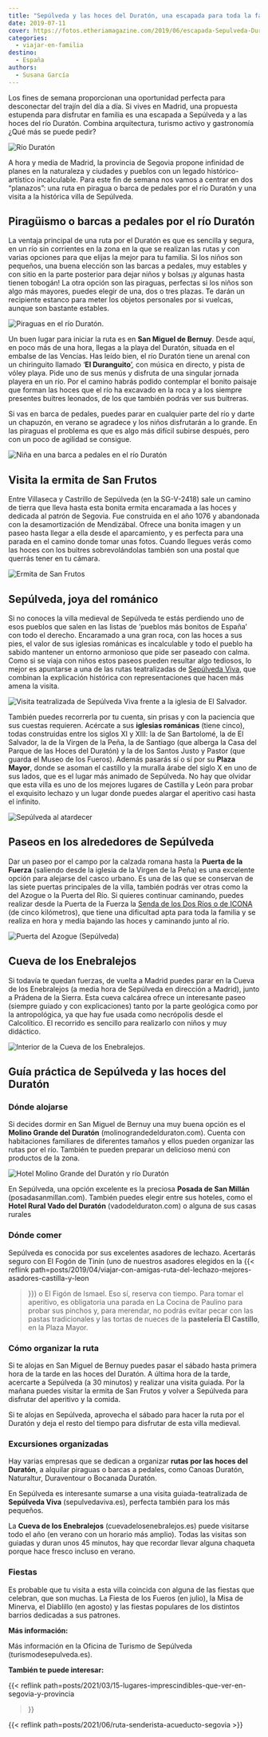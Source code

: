 ```yaml
---
title: "Sepúlveda y las hoces del Duratón, una escapada para toda la familia"
date: 2019-07-11
cover: https://fotos.etheriamagazine.com/2019/06/escapada-Sepulveda-Duraton-san-Frutos-ninas.jpg
categories: 
  - viajar-en-familia
destino: 
  - España
authors: 
  - Susana García
---
```


Los fines de semana proporcionan una oportunidad perfecta para desconectar del trajín 
del día a día. Si vives en Madrid, una propuesta estupenda para disfrutar en familia es 
una escapada a Sepúlveda y a las hoces del río Duratón. Combina arquitectura, turismo 
activo y gastronomía ¿Qué más se puede pedir? 

![Río Duratón](https://fotos.etheriamagazine.com/2019/06/Sepulveda-duraton-panoramica.jpg "El Duratón a su paso por la ermita de San Frutos. © Susana García")

A hora y media de Madrid, la provincia de Segovia propone infinidad de planes en la 
naturaleza y ciudades y pueblos con un legado histórico-artístico incalculable. Para 
este fin de semana nos vamos a centrar en dos “planazos”: una ruta en piragua o barca de 
pedales por el río Duratón y una visita a la histórica villa de Sepúlveda. 

## Piragüismo o barcas a pedales por el río Duratón

La ventaja principal de una ruta por el Duratón es que es sencilla y segura, en un río 
sin corrientes en la zona en la que se realizan las rutas y con varias opciones para que 
elijas la mejor para tu familia. Si los niños son pequeños, una buena elección son las 
barcas a pedales, muy estables y con sitio en la parte posterior para dejar niños y 
bolsas ¡y algunas hasta tienen tobogán! La otra opción son las piraguas, perfectas si 
los niños son algo más mayores, puedes elegir de una, dos o tres plazas. Te darán un 
recipiente estanco para meter los objetos personales por si vuelcas, aunque son bastante 
estables. 

![Piraguas en el río Duratón.](https://fotos.etheriamagazine.com/2019/06/sepulveda-duraton-piraguas.jpg "Piraguas en el río Duratón. © Susana García")

Un buen lugar para iniciar la ruta es en **San Miguel de Bernuy**. Desde aquí, en poco 
más de una hora, llegas a la playa del Duratón, situada en el embalse de las Vencías. 
Has leído bien, el río Duratón tiene un arenal con un chiringuito llamado ‘**El 
Duranguito**[’](https://www.facebook.com/ChiringuitoElDuranguitobyBocanada/), con música 
en directo, y pista de vóley playa. Pide uno de sus menús y disfruta de una singular 
jornada playera en un río. Por el camino habrás podido contemplar el bonito paisaje que 
forman las hoces que el río ha excavado en la roca y a los siempre presentes buitres 
leonados, de los que también podrás ver sus buitreras. 

Si vas en barca de pedales, puedes parar en cualquier parte del río y darte un chapuzón, 
en verano se agradece y los niños disfrutarán a lo grande. En las piraguas el problema 
es que es algo más difícil subirse después, pero con un poco de agilidad se consigue. 

![Niña en una barca a pedales en el río Duratón](https://fotos.etheriamagazine.com/2019/06/sepulveda-duraton-barca.jpg "El Duratón desde el tobogán de una barca a pedales. © Susana García")

## Visita la ermita de San Frutos

Entre Villaseca y Castrillo de Sepúlveda (en la SG-V-2418) sale un camino de tierra que 
lleva hasta esta bonita ermita encaramada a las hoces y dedicada al patrón de Segovia. 
Fue construida en el año 1076 y abandonada con la desamortización de Mendizábal. Ofrece 
una bonita imagen y un paseo hasta llegar a ella desde el aparcamiento, y es perfecta 
para una parada en el camino donde tomar unas fotos. Cuando llegues verás como las hoces 
con los buitres sobrevolándolas también son una postal que querrás tener en tu cámara. 

![Ermita de San Frutos](https://fotos.etheriamagazine.com/2019/06/sepulveda-duraton-san-frutos.jpg "Ermita de San Frutos. © Susana García")

## Sepúlveda, joya del románico

Si no conoces la villa medieval de Sepúlveda te estás perdiendo uno de esos pueblos que 
salen en las listas de ‘pueblos más bonitos de España’ con todo el derecho. Encaramado a 
una gran roca, con las hoces a sus pies, el valor de sus iglesias románicas es 
incalculable y todo el pueblo ha sabido mantener un entorno armonioso que pide ser 
paseado con calma. Como si se viaja con niños estos paseos pueden resultar algo 
tediosos, lo mejor es apuntarse a una de las rutas teatralizadas de [Sepúlveda 
Viva](https://www.sepulvedaviva.es), que combinan la explicación histórica con 
representaciones que hacen más amena la visita. 

![Visita teatralizada de Sepúlveda Viva frente a la iglesia de El Salvador.](https://fotos.etheriamagazine.com/2019/06/sepulveda-duraton-visita-teatralizada-iglesia.jpg "Visita teatralizada de Sepúlveda Viva frente a la iglesia de El Salvador. © Susana García")

También puedes recorrerla por tu cuenta, sin prisas y con la paciencia que sus cuestas 
requieren. Acércate a sus **iglesias románicas** (tiene cinco), todas construidas entre 
los siglos XI y XIII: la de San Bartolomé, la de El Salvador, la de la Virgen de la 
Peña, la de Santiago (que alberga la Casa del Parque de las Hoces del Duratón) y la de 
los Santos Justo y Pastor (que guarda el Museo de los Fueros). Además pasarás sí o sí 
por su **Plaza Mayor**, donde se asoman el castillo y la muralla árabe del siglo X en 
uno de sus lados, que es el lugar más animado de Sepúlveda. No hay que olvidar que esta 
villa es uno de los mejores lugares de Castilla y León para probar el exquisito lechazo 
y un lugar donde puedes alargar el aperitivo casi hasta el infinito. 

![Sepúlveda al atardecer](https://fotos.etheriamagazine.com/2019/06/Sepulveda-duraton-atardecer.jpg "Sepúlveda al atardecer. © Susana García")

## Paseos en los alrededores de Sepúlveda

Dar un paseo por el campo por la calzada romana hasta la **Puerta de la Fuerza** 
(saliendo desde la iglesia de la Virgen de la Peña) es una excelente opción para 
alejarse del casco urbano. Es una de las que se conservan de las siete puertas 
principales de la villa, también podrás ver otras como la del Azogue o la Puerta del 
Río. Si quieres continuar caminando, puedes realizar desde la Puerta de la Fuerza la 
[Senda de los Dos Ríos o de 
ICONA](http://www.turismosepulveda.es/hoces-del-duraton/sendas-rutas) (de cinco 
kilómetros), que tiene una dificultad apta para toda la familia y se realiza en hora y 
media bajando las hoces y caminando junto al río. 

![Puerta del Azogue (Sepúlveda)](https://fotos.etheriamagazine.com/2019/06/Sepulveda-duraton-puerta-azogue.jpg "Puerta del Azogue (Sepúlveda). © SG")

## Cueva de los Enebralejos

Si todavía te quedan fuerzas, de vuelta a Madrid puedes parar en la Cueva de los 
Enebralejos (a media hora de Sepúlveda en dirección a Madrid), junto a Prádena de la 
Sierra. Esta cueva calcárea ofrece un interesante paseo (siempre guiado y con 
explicaciones) tanto por la parte geológica como por la antropológica, ya que hay fue 
usada como necrópolis desde el Calcolítico. El recorrido es sencillo para realizarlo con 
niños y muy didáctico. 

![Interior de la Cueva de los Enebralejos.](https://fotos.etheriamagazine.com/2019/07/Segovia-cueva-enebralejos.jpg "Interior de la © Cueva de los Enebralejos.")

## Guía práctica de Sepúlveda y las hoces del Duratón

### Dónde alojarse

Si decides dormir en San Miguel de Bernuy una muy buena opción es el **Molino Grande del 
Duratón** (molinograndedelduraton.com). Cuenta con habitaciones familiares de diferentes 
tamaños y ellos pueden organizar las rutas por el río. También te pueden preparar un 
delicioso menú con productos de la zona. 

![Hotel Molino Grande del Duratón y río Duratón](https://fotos.etheriamagazine.com/2019/06/sepulveda-duraton-molino.jpg "Hotel Molino Grande del Duratón. © SG")

En Sepúlveda, una opción excelente es la preciosa **Posada de San Millán** 
(posadasanmillan.com). También puedes elegir entre sus hoteles, como el **Hotel Rural 
Vado del Duratón** (vadodelduraton.com) o alguna de sus casas rurales 

### Dónde comer

Sepúlveda es conocida por sus excelentes asadores de lechazo. Acertarás seguro con El 
Fogón de Tinín (uno de nuestros asadores elegidos en la {{< reflink 
path=posts/2019/04/viajar-con-amigas-ruta-del-lechazo-mejores-asadores-castilla-y-leon 
>}}) o El Figón de Ismael. Eso sí, reserva con tiempo. Para tomar el aperitivo, es 
obligatoria una parada en La Cocina de Paulino para probar sus pinchos y, para merendar, 
no podrás evitar pecar con las pastas tradicionales y las tortas de nueces de la 
**pastelería El Castillo**, en la Plaza Mayor. 

### Cómo organizar la ruta

Si te alojas en San Miguel de Bernuy puedes pasar el sábado hasta primera hora de la 
tarde en las hoces del Duratón. A última hora de la tarde, acercarte a Sepúlveda (a 30 
minutos) y realizar una visita guiada. Por la mañana puedes visitar la ermita de San 
Frutos y volver a Sepúlveda para disfrutar del aperitivo y la comida. 

Si te alojas en Sepúlveda, aprovecha el sábado para hacer la ruta por el Duratón y deja 
el resto del tiempo para disfrutar de esta villa medieval. 

### Excursiones organizadas

Hay varias empresas que se dedican a organizar **rutas por las hoces del Duratón**, a 
alquilar piraguas o barcas a pedales, como Canoas Duratón, Naturaltur, Duraventour o 
Bocanada Duratón. 

En Sepúlveda es interesante sumarse a una visita guiada-teatralizada de **Sepúlveda 
Viva** (sepulvedaviva.es), perfecta también para los más pequeños. 

La **Cueva de los Enebralejos** (cuevadelosenebralejos.es) puede visitarse todo el año 
(en verano con un horario más amplio). Todas las visitas son guiadas y duran unos 45 
minutos, hay que recordar llevar alguna chaqueta porque hace fresco incluso en verano. 

### Fiestas

Es probable que tu visita a esta villa coincida con alguna de las fiestas que celebran, 
que son muchas. La Fiesta de los Fueros (en julio), la Misa de Minerva, el Diablillo (en 
agosto) y las fiestas populares de los distintos barrios dedicadas a sus patrones. 

**Más información:** 

Más información en la Oficina de Turismo de Sepúlveda (turismodesepulveda.es). 

**También te puede interesar:** 

{{< reflink path=posts/2021/03/15-lugares-imprescindibles-que-ver-en-segovia-y-provincia 
>}} 

{{< reflink path=posts/2021/06/ruta-senderista-acueducto-segovia >}}
